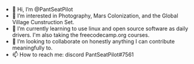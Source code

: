- 👋 Hi, I’m @PantSeatPilot
- 👀 I’m interested in Photography, Mars Colonization, and the Global Village Cunstruction Set.
- 🌱 I’m currently learning to use linux and open source software as daily drivers. I'm also taking the freecodecamp.org courses.
- 💞️ I’m looking to collaborate on honestly anything I can contribute meaningfully to.
- 📫 How to reach me: discord PantSeatPilot#7561

<!---
PantSeatPilot/PantSeatPilot is a ✨ special ✨ repository because its `README.md` (this file) appears on your GitHub profile.
You can click the Preview link to take a look at your changes.
--->
